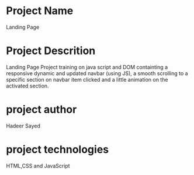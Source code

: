 # Project Name
Landing Page 

# Project Descrition
Landing Page Project training on java script and DOM containting a responsive dynamic and updated navbar (using JS), a smooth scrolling to a specific section on navbar item clicked and a little animation on the activated section.

# project author
Hadeer Sayed

# project technologies
HTML,CSS and JavaScript


